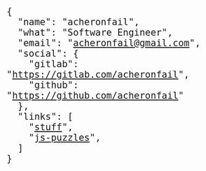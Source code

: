 <style>
  main {
  }
  pre code {
    background: none !important;
    font-family: monospace !important;
    font-weight: 300;
    font-size: 1.5em;
  }
  code a span {
    color: magenta !important;
    text-decoration: underline;
  }

  .modified {
    display: none;
  }
</style>

<script>
  document.body.classList.remove('sidebar-visible')
  document.body.classList.add('sidebar-hidden')
  document.getElementById('sidebar-toggle-anchor').checked = false
</script>

<pre>
<code class="language-json">


{
  "name": "acheronfail",
  "what": "Software Engineer",
  "email": "<a href="mailto:acheronfail@gmail.com">acheronfail@gmail.com</a>",
  "social": {
    "gitlab": "<a href="https://gitlab.com/acheronfail">https://gitlab.com/acheronfail</a>",
    "github": "<a href="https://github.com/acheronfail">https://github.com/acheronfail</a>"
  },
  "links": [
    "<a href="about.html">stuff</a>",
    "<a href="https://js-puzzles.github.io/">js-puzzles</a>",
  ]
}


</code>
</pre>
